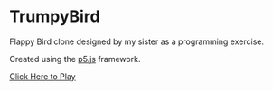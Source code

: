 # TrumpyBird

Flappy Bird clone designed by my sister as a 
programming exercise.

Created using the [p5.js](http://p5js.org) framework.

[Click Here to Play](https://ajtrowell.github.io/TrumpyBird/index.html)
